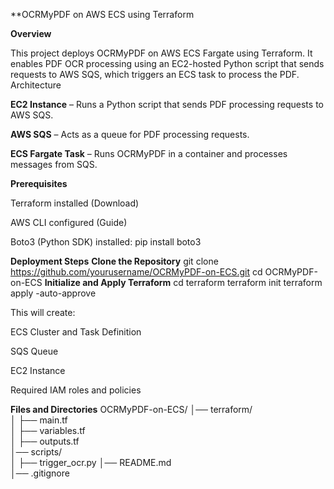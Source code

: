 **OCRMyPDF on AWS ECS using Terraform

**Overview**

This project deploys OCRMyPDF on AWS ECS Fargate using Terraform. It enables PDF OCR processing using an EC2-hosted Python script that sends requests to AWS SQS, which triggers an ECS task to process the PDF.
Architecture

**EC2 Instance** – Runs a Python script that sends PDF processing requests to AWS SQS.

**AWS SQS** – Acts as a queue for PDF processing requests.

**ECS Fargate Task** – Runs OCRMyPDF in a container and processes messages from SQS.

**Prerequisites**

Terraform installed (Download)

AWS CLI configured (Guide)

Boto3 (Python SDK) installed: pip install boto3

**Deployment Steps**
**Clone the Repository**
git clone https://github.com/yourusername/OCRMyPDF-on-ECS.git
cd OCRMyPDF-on-ECS
**Initialize and Apply Terraform**
cd terraform
terraform init
terraform apply -auto-approve

This will create:

ECS Cluster and Task Definition

SQS Queue

EC2 Instance

Required IAM roles and policies

**Files and Directories**
OCRMyPDF-on-ECS/
│── terraform/          
│   ├── main.tf        
│   ├── variables.tf  
│   ├── outputs.tf     
│── scripts/          
│   ├── trigger_ocr.py
│── README.md         
│── .gitignore         
